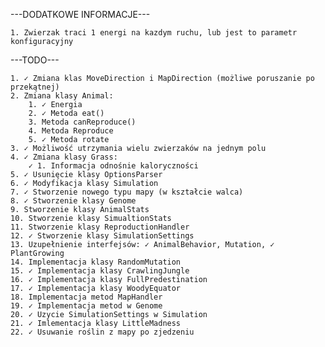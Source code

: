 ---DODATKOWE INFORMACJE---
    
    1. Zwierzak traci 1 energi na kazdym ruchu, lub jest to parametr konfiguracyjny

---TODO---

    1. ✓ Zmiana klas MoveDirection i MapDirection (możliwe poruszanie po przekątnej)
    2. Zmiana klasy Animal:
        1. ✓ Energia
        2. ✓ Metoda eat()
        3. Metoda canReproduce()
        4. Metoda Reproduce
        5. ✓ Metoda rotate
    3. ✓ Możliwość utrzymania wielu zwierzaków na jednym polu
    4. ✓ Zmiana klasy Grass:
        ✓ 1. Informacja odnośnie kaloryczności
    5. ✓ Usunięcie klasy OptionsParser
    6. ✓ Modyfikacja klasy Simulation
    7. ✓ Stworzenie nowego typu mapy (w kształcie walca)
    8. ✓ Stworzenie klasy Genome
    9. Stworzenie klasy AnimalStats
    10. Stworzenie klasy SimualtionStats
    11. Stworzenie klasy ReproductionHandler
    12. ✓ Stworzenie klasy SimulationSettings
    13. Uzupełnienie interfejsów: ✓ AnimalBehavior, Mutation, ✓ PlantGrowing
    14. Implementacja klasy RandomMutation
    15. ✓ Implementacja klasy CrawlingJungle
    16. ✓ Implementacja klasy FullPredestination
    17. ✓ Implementacja klasy WoodyEquator
    18. Implementacja metod MapHandler
    19. ✓ Implementacja metod w Genome
    20. ✓ Uzycie SimulationSettings w Simulation
    21. ✓ Imlementacja klasy LittleMadness
    22. ✓ Usuwanie roślin z mapy po zjedzeniu